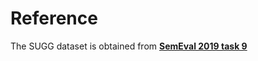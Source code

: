 # Reference
The SUGG dataset is obtained from **[SemEval 2019 task 9](https://competitions.codalab.org/competitions/19955)**
